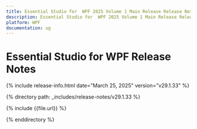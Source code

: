 ```yaml
---
title: Essential Studio for  WPF 2025 Volume 1 Main Release Release Notes  
description: Essential Studio for  WPF 2025 Volume 1 Main Release Release Notes  
platform: WPF
documentation: ug
---
```


# Essential Studio for  WPF  Release Notes  

{% include release-info.html date="March 25, 2025"  version="v29.1.33" %} 

{% directory path: _includes/release-notes/v29.1.33 %}

{% include {{file.url}} %}

{% enddirectory %}